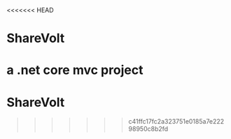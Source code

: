 <<<<<<< HEAD
# ShareVolt
a .net core mvc project
=======
# ShareVolt
>>>>>>> c41ffc17fc2a323751e0185a7e22298950c8b2fd
